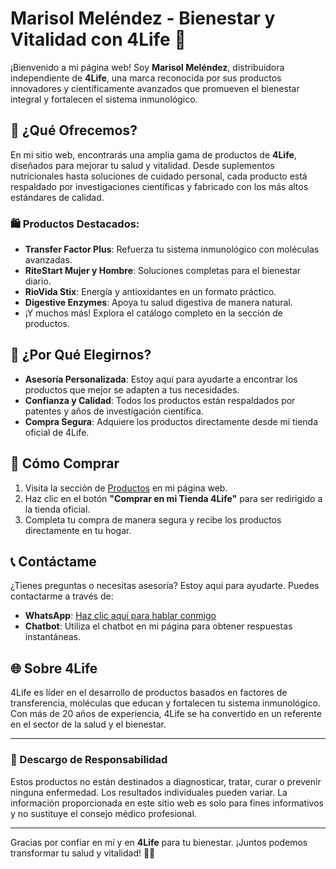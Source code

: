 # Marisol Meléndez - Bienestar y Vitalidad con 4Life 🌿

¡Bienvenido a mi página web! Soy **Marisol Meléndez**, distribuidora independiente de **4Life**, una marca reconocida por sus productos innovadores y científicamente avanzados que promueven el bienestar integral y fortalecen el sistema inmunológico.

## 🌟 ¿Qué Ofrecemos?

En mi sitio web, encontrarás una amplia gama de productos de **4Life**, diseñados para mejorar tu salud y vitalidad. Desde suplementos nutricionales hasta soluciones de cuidado personal, cada producto está respaldado por investigaciones científicas y fabricado con los más altos estándares de calidad.

### 🛍️ Productos Destacados:
- **Transfer Factor Plus**: Refuerza tu sistema inmunológico con moléculas avanzadas.
- **RiteStart Mujer y Hombre**: Soluciones completas para el bienestar diario.
- **RioVida Stix**: Energía y antioxidantes en un formato práctico.
- **Digestive Enzymes**: Apoya tu salud digestiva de manera natural.
- ¡Y muchos más! Explora el catálogo completo en la sección de productos.

## 🤝 ¿Por Qué Elegirnos?

- **Asesoría Personalizada**: Estoy aquí para ayudarte a encontrar los productos que mejor se adapten a tus necesidades.
- **Confianza y Calidad**: Todos los productos están respaldados por patentes y años de investigación científica.
- **Compra Segura**: Adquiere los productos directamente desde mi tienda oficial de 4Life.

## 🚀 Cómo Comprar

1. Visita la sección de [Productos](#todos-los-productos) en mi página web.
2. Haz clic en el botón **"Comprar en mi Tienda 4Life"** para ser redirigido a la tienda oficial.
3. Completa tu compra de manera segura y recibe los productos directamente en tu hogar.

## 📞 Contáctame

¿Tienes preguntas o necesitas asesoría? Estoy aquí para ayudarte. Puedes contactarme a través de:

- **WhatsApp**: [Haz clic aquí para hablar conmigo](https://wa.me/584120496945)
- **Chatbot**: Utiliza el chatbot en mi página para obtener respuestas instantáneas.

## 🌐 Sobre 4Life

4Life es líder en el desarrollo de productos basados en factores de transferencia, moléculas que educan y fortalecen tu sistema inmunológico. Con más de 20 años de experiencia, 4Life se ha convertido en un referente en el sector de la salud y el bienestar.

---

### 📢 Descargo de Responsabilidad

Estos productos no están destinados a diagnosticar, tratar, curar o prevenir ninguna enfermedad. Los resultados individuales pueden variar. La información proporcionada en este sitio web es solo para fines informativos y no sustituye el consejo médico profesional.

---

Gracias por confiar en mí y en **4Life** para tu bienestar. ¡Juntos podemos transformar tu salud y vitalidad! 💪✨
